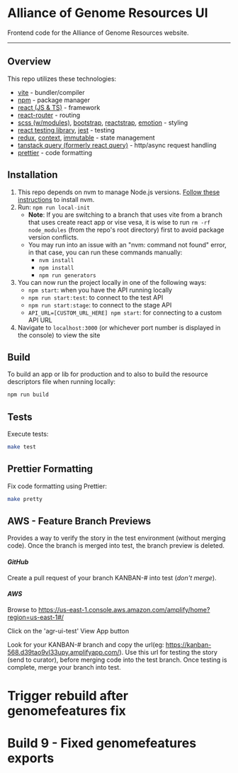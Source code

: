 # Alliance of Genome Resources UI

Frontend code for the Alliance of Genome Resources website.

---

## Overview

This repo utilizes these technologies:

- [vite](https://vite.dev/) - bundler/compiler
- [npm](https://www.npmjs.com/) - package manager
- [react (JS & TS)](https://reactjs.org/) - framework
- [react-router](https://reactrouter.com/home) - routing
- [scss (w/modules)](https://sass-lang.com/), [bootstrap](https://getbootstrap.com/), [reactstrap](https://reactstrap.github.io), [emotion](https://emotion.sh/docs/styled) - styling
- [react testing library](https://testing-library.com/docs/react-testing-library/intro), [jest](https://jestjs.io/) - testing
- [redux](https://redux.js.org/), [context](https://react.dev/reference/react/useContext), [immutable](https://immutable-js.github.io/immutable-js/) - state management
- [tanstack query (formerly react query)](https://tanstack.com/query/v3/docs/react/overview) - http/async request handling
- [prettier](https://prettier.io/) - code formatting

## Installation

1. This repo depends on nvm to manage Node.js versions. [Follow these instructions](https://github.com/nvm-sh/nvm#installing-and-updating) to install nvm.
2. Run: `npm run local-init`
   - **Note**: If you are switching to a branch that uses vite from a branch that uses create react app or vise vesa, it is wise to run `rm -rf node_modules` (from the repo's root directory) first to avoid package version conflicts.
   - You may run into an issue with an "nvm: command not found" error, in that case, you can run these commands manually:
     - `nvm install`
     - `npm install`
     - `npm run generators`
3. You can now run the project locally in one of the following ways:
   - `npm start`: when you have the API running locally
   - `npm run start:test`: to connect to the test API
   - `npm run start:stage`: to connect to the stage API
   - `API_URL=[CUSTOM_URL_HERE] npm start`: for connecting to a custom API URL
4. Navigate to `localhost:3000` (or whichever port number is displayed in the console) to view the site

## Build

To build an app or lib for production and to also to build the resource descriptors file when running locally:

```bash
npm run build
```

## Tests

Execute tests:

```bash
make test
```

## Prettier Formatting

Fix code formatting using Prettier:

```bash
make pretty
```

## AWS - Feature Branch Previews

Provides a way to verify the story in the test environment (without merging code). Once the branch is merged into test, the branch preview is deleted.

#### _GitHub_

Create a pull request of your branch KANBAN-# into test (_don't merge_).

#### _AWS_

Browse to https://us-east-1.console.aws.amazon.com/amplify/home?region=us-east-1#/

Click on the 'agr-ui-test' View App button

Look for your KANBAN-# branch and copy the url(eg: https://kanban-568.d39tao9vl33upy.amplifyapp.com/). Use this url for testing the story (send to curator), before merging code into the test branch. Once testing is complete, merge your branch into test.
# Trigger rebuild after genomefeatures fix
# Build 9 - Fixed genomefeatures exports
